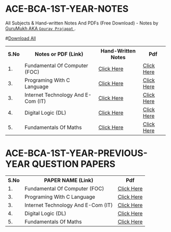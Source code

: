 # ACE-BCA-1ST-YEAR-NOTES
All Subjects &amp; Hand-written Notes And PDFs (Free Download) - Notes by <a href="https://github.com/GuruMukhPrajapati"> 
GuruMukh AKA   ``Gourav Prajapat``  </a>.

#<a href="">Download All</a>

<table width="100%" class="table">
<tr>
<th>S.No</th>
<th>Notes or PDF (Link)</th>
<th> Hand-Written Notes</th>
<th>Pdf</th>  
</tr>
<tr><td>1.</td><td>Fundamental Of Computer (FOC)</a></td><td> <a target="_blank" href=""> Click Here</td><td> <a target="_blank" href="https://drive.google.com/file/d/19O0geDk8oNxlzVPOto5wiivWxpfV9OLk/view?usp=sharing">Click Here</td></tr>
<tr><td>3.</td><td>Programing With C Language </a></td><td><a target="_blank" href=""> Click Here</td><td><a target="_blank" href="https://drive.google.com/file/d/15Ar52mI34MnTbaJWfomKka9kO5hW-Lsf/view?usp=sharing"> Click Here</td></tr>
<tr><td>3.</td><td>Internet Technology And E-Com (IT)</a></td><td><a target="_blank" href="https://drive.google.com/file/d/1v37WqgQpL5cIUhOCNSuf7foAkidl4Ecz/view?usp=drive_link"> Click Here</td><td><a target="_blank" href=""> Click Here</td></tr>
<tr><td>4.</td><td>Digital Logic (DL)</a></td><td> <a target="_blank" href="https://drive.google.com/file/d/1HV7XJYClc7vdY4ulFtXQNIh50NICThpo/view?usp=sharing">Click Here</td><td><a target="_blank" href="https://drive.google.com/file/d/1Ro1-AdyT1KrVqeJhmPVpBWi2AgHPT4XN/view?usp=sharing"> Click Here</td></tr>
<tr><td>5.</td><td>Fundamentals Of Maths </a></td><td><a target="_blank" href="https://drive.google.com/file/d/1IEAfz-9eHV7ltjIU51rZYFD9DK_UlwJq/view?usp=drive_link"> Click Here</td><td><a target="_blank" href=""> Click Here</td></tr>
</table>


# ACE-BCA-1ST-YEAR-PREVIOUS-YEAR QUESTION PAPERS

<table width="100%" class="table">
  <tr>
    <th>S.No</th>
    <th>PAPER NAME (Link)</th>
    <th>Pdf</th>
  </tr>
  <tr>
    <td>1.</td>
    <td>Fundamental Of Computer (FOC)</td>
    <td><a target="_blank" href="https://drive.google.com/file/d/19O0geDk8oNxlzVPOto5wiivWxpfV9OLk/view?usp=sharing">Click Here</a></td>
  </tr>
  <tr>
    <td>3.</td>
    <td>Programing With C Language</td>
    <td><a target="_blank" href="">Click Here</a></td>
  </tr>
  <tr>
    <td>3.</td>
    <td>Internet Technology And E-Com (IT)</td>
    <td><a target="_blank" href="">Click Here</a></td>
  </tr>
  <tr>
    <td>4.</td>
    <td>Digital Logic (DL)</td>
    <td><a target="_blank" href="">Click Here</a></td>
  </tr>
  <tr>
    <td>5.</td>
    <td>Fundamentals Of Maths</td>
    <td><a target="_blank" href="https://drive.google.com/drive/folders/1qXQs-mCjPWi8oZu_hrOTbhOHv7zlvz4H?usp=drive_link">Click Here</a></td>
  </tr>
</table>



